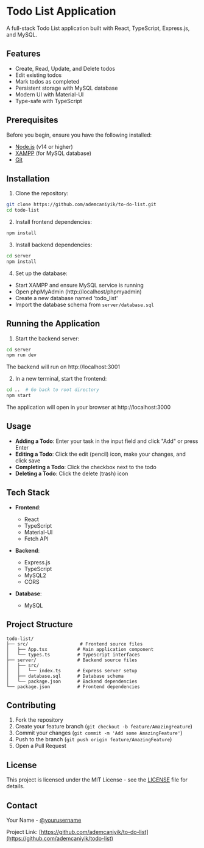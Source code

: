 # Todo List Application

A full-stack Todo List application built with React, TypeScript, Express.js, and MySQL.

## Features

- Create, Read, Update, and Delete todos
- Edit existing todos
- Mark todos as completed
- Persistent storage with MySQL database
- Modern UI with Material-UI
- Type-safe with TypeScript

## Prerequisites

Before you begin, ensure you have the following installed:
- [Node.js](https://nodejs.org/) (v14 or higher)
- [XAMPP](https://www.apachefriends.org/) (for MySQL database)
- [Git](https://git-scm.com/)

## Installation

1. Clone the repository:
```bash
git clone https://github.com/ademcaniyik/to-do-list.git
cd todo-list
```

2. Install frontend dependencies:
```bash
npm install
```

3. Install backend dependencies:
```bash
cd server
npm install
```

4. Set up the database:
- Start XAMPP and ensure MySQL service is running
- Open phpMyAdmin (http://localhost/phpmyadmin)
- Create a new database named 'todo_list'
- Import the database schema from `server/database.sql`

## Running the Application

1. Start the backend server:
```bash
cd server
npm run dev
```
The backend will run on http://localhost:3001

2. In a new terminal, start the frontend:
```bash
cd ..  # Go back to root directory
npm start
```
The application will open in your browser at http://localhost:3000

## Usage

- **Adding a Todo**: Enter your task in the input field and click "Add" or press Enter
- **Editing a Todo**: Click the edit (pencil) icon, make your changes, and click save
- **Completing a Todo**: Click the checkbox next to the todo
- **Deleting a Todo**: Click the delete (trash) icon

## Tech Stack

- **Frontend**:
  - React
  - TypeScript
  - Material-UI
  - Fetch API

- **Backend**:
  - Express.js
  - TypeScript
  - MySQL2
  - CORS

- **Database**:
  - MySQL

## Project Structure

```
todo-list/
├── src/                   # Frontend source files
│   ├── App.tsx           # Main application component
│   └── types.ts          # TypeScript interfaces
├── server/               # Backend source files
│   ├── src/
│   │   └── index.ts      # Express server setup
│   ├── database.sql      # Database schema
│   └── package.json      # Backend dependencies
└── package.json          # Frontend dependencies
```

## Contributing

1. Fork the repository
2. Create your feature branch (`git checkout -b feature/AmazingFeature`)
3. Commit your changes (`git commit -m 'Add some AmazingFeature'`)
4. Push to the branch (`git push origin feature/AmazingFeature`)
5. Open a Pull Request

## License

This project is licensed under the MIT License - see the [LICENSE](LICENSE) file for details.

## Contact

Your Name - [@yourusername](https://github.com/ademcaniyik)

Project Link: [https://github.com/ademcaniyik/to-do-list](https://github.com/ademcaniyik/todo-list)
